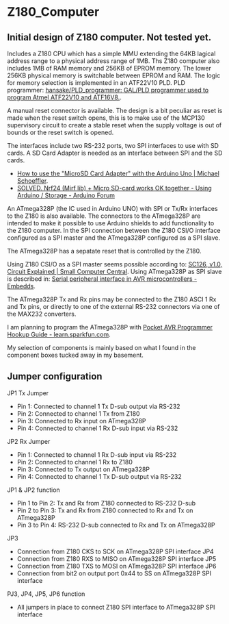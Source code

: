 # Z180_Computer
## Initial design of Z180 computer. Not tested yet.

Includes a Z180 CPU which has a simple MMU extending the 64KB lagical address range to a physical
address range of 1MB. Ths Z180 computer also includes 1MB of RAM memory and 256KB of EPROM memory.
The lower 256KB physical memory is switchable between EPROM and RAM.
The logic for memory selection is implemented in an ATF22V10 PLD.
PLD programmer: [hansake/PLD_programmer: GAL/PLD programmer used to program Atmel ATF22V10 and ATF16V8.](https://github.com/hansake/PLD_programmer).

A manual reset connector is available. The design is a bit peculiar as reset is made when the reset switch opens, this is to make use of the
MCP130 supervisory circuit to create a stable reset when the supply voltage is out of bounds or the reset switch is opened.

The interfaces include two RS-232 ports, two SPI interfaces to use with SD cards.
A SD Card Adapter is needed as an interface between SPI and the SD cards.
* [How to use the &quot;MicroSD Card Adapter&quot; with the Arduino Uno | Michael Schoeffler](https://mschoeffler.com/2017/02/22/how-to-use-the-microsd-card-adapter-with-the-arduino-uno/).
* [SOLVED. Nrf24 (Mirf lib) + Micro SD-card works OK together - Using Arduino / Storage - Arduino Forum](https://forum.arduino.cc/t/solved-nrf24-mirf-lib-micro-sd-card-works-ok-together/347787/9)

An ATmega328P (the IC used in Arduino UNO) with SPI or Tx/Rx interfaces to the Z180 is also available.
The connectors to the ATmega328P are intended to make it possible to use Arduino shields to add
functionality to the Z180 computer. In the SPI connection between the Z180 CSI/O interface configured as a SPI master 
and the ATmega328P configured as a SPI slave.

The ATmega328P has a sepatate reset that is controlled by the Z180.

Using Z180 CSI/O as a SPI master seems possible according to: [SC126, v1.0, Circuit Explained | Small Computer Central](https://smallcomputercentral.wordpress.com/sc126-z180-motherboard-rc2014/sc126-v1-0-circuit-explained/). Using ATmega328P as SPI slave is described in: [Serial peripheral interface in AVR microcontrollers - Embedds](https://embedds.com/serial-peripheral-interface-in-avr-microcontrollers/).

The ATmega328P Tx and Rx pins may be connected to the Z180 ASCI 1 Rx and Tx pins, or directly to one of the external RS-232 connectors via one of the MAX232 converters.

I am planning to program the ATmega328P with [Pocket AVR Programmer Hookup Guide - learn.sparkfun.com](https://learn.sparkfun.com/tutorials/pocket-avr-programmer-hookup-guide?_ga=2.127691909.94672799.1626256475-796128395.1619009331). 

My selection of components is mainly based on what I found in the component boxes tucked away in my basement.

## Jumper configuration

JP1 Tx Jumper
* Pin 1: Connected to channel 1 Tx D-sub output via RS-232
* Pin 2: Connected to channel 1 Tx from Z180
* Pin 3: Connected to Rx input on ATmega328P
* Pin 4: Connected to channel 1 Rx D-sub input via RS-232

JP2 Rx Jumper
* Pin 1: Connected to channel 1 Rx D-sub input via RS-232
* Pin 2: Connected to channel 1 Rx to Z180
* Pin 3: Connected to Tx output on ATmega328P
* Pin 4: Connected to channel 1 Tx D-sub output via RS-232

JP1 & JP2 function
* Pin 1 to Pin 2: Tx and Rx from Z180 connected to RS-232 D-sub
* Pin 2 to Pin 3: Tx and Rx from Z180 connected to Rx and Tx on ATmega328P
* Pin 3 to Pin 4: RS-232 D-sub connected to Rx and Tx on ATmega328P

JP3
* Connection from Z180 CKS to SCK on ATmega328P SPI interface
JP4
* Connection from Z180 RXS to MISO on ATmega328P SPI interface
JP5
* Connection from Z180 TXS to MOSI on ATmega328P SPI interface
JP6
* Connection from bit2 on output port 0x44 to SS on ATmega328P SPI interface

PJ3, JP4, JP5, JP6 function
* All jumpers in place to connect Z180 SPI interface to ATmega328P SPI interface




